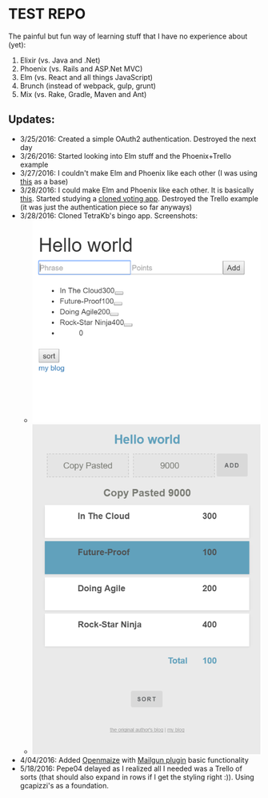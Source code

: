 # TEST REPO

The painful but fun way of learning stuff that I have no experience about (yet):

1. Elixir (vs. Java and .Net)
2. Phoenix (vs. Rails and ASP.Net MVC)
3. Elm (vs. React and all things JavaScript)
4. Brunch (instead of webpack, gulp, grunt)
5. Mix (vs. Rake, Gradle, Maven and Ant)

## Updates:

- 3/25/2016: Created a simple OAuth2 authentication. Destroyed the next day
- 3/26/2016: Started looking into Elm stuff and the Phoenix+Trello example
- 3/27/2016: I couldn't make Elm and Phoenix like each other (I was using [this](https://medium.com/@diamondgfx/setting-up-elm-with-phoenix-be3a9f55bac2#.mvw1cgk06) as a base)
- 3/28/2016: I could make Elm and Phoenix like each other. It is basically [this](http://www.cultivatehq.com/posts/phoenix-elm-2/). Started studying a [cloned voting app](https://github.com/terakilobyte/phoenix-elm-webpack-example). Destroyed the Trello example (it was just the authentication piece so far anyways)
- 3/28/2016: Cloned TetraKb's bingo app. Screenshots:
    - ![Before SCSS](screens/Screenshot1.PNG)
    - ![With SCSS](screens/Screenshot2.PNG)
- 4/04/2016: Added [Openmaize](https://github.com/riverrun/openmaize-phoenix) with [Mailgun plugin](https://github.com/chrismccord/mailgun) basic functionality
- 5/18/2016: Pepe04 delayed as I realized all I needed was a Trello of sorts (that should also expand in rows if I get the styling right :)). Using gcapizzi's as a foundation.
